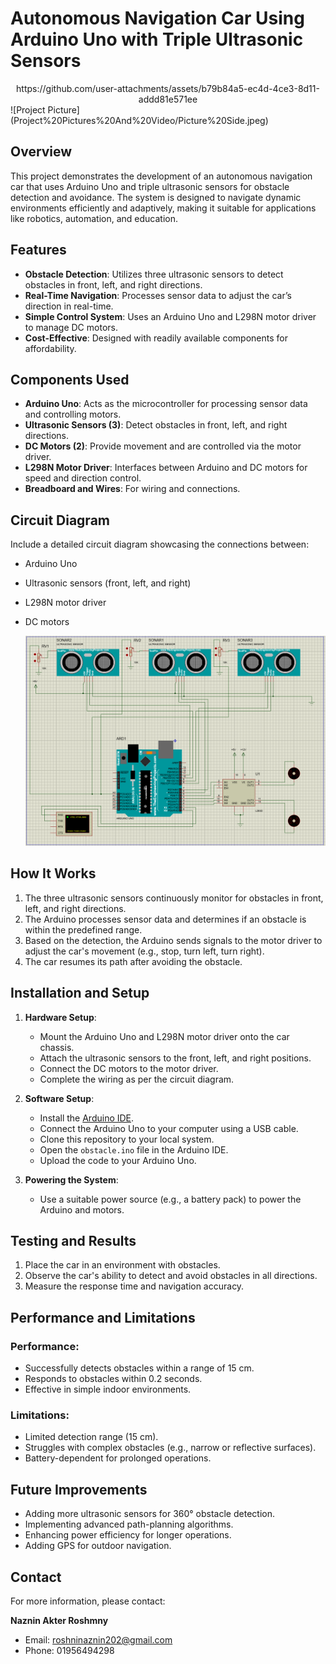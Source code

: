 # Autonomous Navigation Car Using Arduino Uno with Triple Ultrasonic Sensors
<div align="center">
https://github.com/user-attachments/assets/b79b84a5-ec4d-4ce3-8d11-addd81e571ee
</div>
 ![Project Picture](Project%20Pictures%20And%20Video/Picture%20Side.jpeg)

## Overview
This project demonstrates the development of an autonomous navigation car that uses Arduino Uno and triple ultrasonic sensors for obstacle detection and avoidance. The system is designed to navigate dynamic environments efficiently and adaptively, making it suitable for applications like robotics, automation, and education.

## Features
- **Obstacle Detection**: Utilizes three ultrasonic sensors to detect obstacles in front, left, and right directions.
- **Real-Time Navigation**: Processes sensor data to adjust the car’s direction in real-time.
- **Simple Control System**: Uses an Arduino Uno and L298N motor driver to manage DC motors.
- **Cost-Effective**: Designed with readily available components for affordability.

## Components Used
- **Arduino Uno**: Acts as the microcontroller for processing sensor data and controlling motors.
- **Ultrasonic Sensors (3)**: Detect obstacles in front, left, and right directions.
- **DC Motors (2)**: Provide movement and are controlled via the motor driver.
- **L298N Motor Driver**: Interfaces between Arduino and DC motors for speed and direction control.
- **Breadboard and Wires**: For wiring and connections.

## Circuit Diagram
Include a detailed circuit diagram showcasing the connections between:
- Arduino Uno
- Ultrasonic sensors (front, left, and right)
- L298N motor driver
- DC motors
  
   ![Circuit Design](Proteus%20Simulation/Circuit%20Diagram.png)

## How It Works
1. The three ultrasonic sensors continuously monitor for obstacles in front, left, and right directions.
2. The Arduino processes sensor data and determines if an obstacle is within the predefined range.
3. Based on the detection, the Arduino sends signals to the motor driver to adjust the car's movement (e.g., stop, turn left, turn right).
4. The car resumes its path after avoiding the obstacle.

## Installation and Setup
1. **Hardware Setup**:
   - Mount the Arduino Uno and L298N motor driver onto the car chassis.
   - Attach the ultrasonic sensors to the front, left, and right positions.
   - Connect the DC motors to the motor driver.
   - Complete the wiring as per the circuit diagram.

2. **Software Setup**:
   - Install the [Arduino IDE](https://www.arduino.cc/en/software).
   - Connect the Arduino Uno to your computer using a USB cable.
   - Clone this repository to your local system.
   - Open the `obstacle.ino` file in the Arduino IDE.
   - Upload the code to your Arduino Uno.
   
3. **Powering the System**:
   - Use a suitable power source (e.g., a battery pack) to power the Arduino and motors.


## Testing and Results
1. Place the car in an environment with obstacles.
2. Observe the car's ability to detect and avoid obstacles in all directions.
3. Measure the response time and navigation accuracy.

## Performance and Limitations
### Performance:
- Successfully detects obstacles within a range of 15 cm.
- Responds to obstacles within 0.2 seconds.
- Effective in simple indoor environments.

### Limitations:
- Limited detection range (15 cm).
- Struggles with complex obstacles (e.g., narrow or reflective surfaces).
- Battery-dependent for prolonged operations.
  
## Future Improvements
- Adding more ultrasonic sensors for 360° obstacle detection.
- Implementing advanced path-planning algorithms.
- Enhancing power efficiency for longer operations.
- Adding GPS for outdoor navigation.

## Contact

For more information, please contact:  

**Naznin Akter Roshmny** 
- Email: roshninaznin202@gmail.com
- Phone: 01956494298
